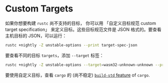 # Custom Targets

如果你想要构建 `rustc` 尚不支持的目标， 你可以用 「自定义目标规范 custom target specification」 来定义目标。这些目标规范文件是 JSON 格式的。要查看主机目标的 JSON，可以运行：

```bash
rustc +nightly -Z unstable-options --print target-spec-json
```

要查看不同的目标 `targets`，添加 `--target` 标签：

```bash
rustc +nightly -Z unstable-options --target=wasm32-unknown-unknown --print target-spec-json
```

要使用自定义目标，查看 `cargo` 的 (尚不稳定) [`build-std` feature](../../cargo/reference/unstable.html#build-std) of `cargo`.

